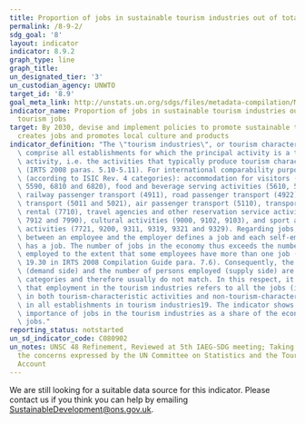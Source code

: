 ```yaml
---
title: Proportion of jobs in sustainable tourism industries out of total tourism jobs
permalink: /8-9-2/
sdg_goal: '8'
layout: indicator
indicator: 8.9.2
graph_type: line
graph_title:
un_designated_tier: '3'
un_custodian_agency: UNWTO
target_id: '8.9'
goal_meta_link: http://unstats.un.org/sdgs/files/metadata-compilation/Metadata-Goal-8.pdf
indicator_name: Proportion of jobs in sustainable tourism industries out of total
  tourism jobs
target: By 2030, devise and implement policies to promote sustainable tourism that
  creates jobs and promotes local culture and products
indicator_definition: "The \"tourism industries\", or tourism characteristic industries,\
  \ comprise all establishments for which the principal activity is a tourism characteristic\
  \ activity, i.e. the activities that typically produce tourism characteristic products\
  \ (IRTS 2008 paras. 5.10-5.11). For international comparability purposes these are\
  \ (according to ISIC Rev. 4 categories): accommodation for visitors (5510, 5520,\
  \ 5590, 6810 and 6820), food and beverage serving activities (5610, 5629 and 5630),\
  \ railway passenger transport (4911), road passenger transport (4922), water passenger\
  \ transport (5011 and 5021), air passenger transport (5110), transport equipment\
  \ rental (7710), travel agencies and other reservation service activities (7911,\
  \ 7912 and 7990), cultural activities (9000, 9102, 9103), and sport and recreational\
  \ activities (7721, 9200, 9311, 9319, 9321 and 9329). Regarding jobs, the agreement\
  \ between an employee and the employer defines a job and each self-employed person\
  \ has a job. The number of jobs in the economy thus exceeds the number of persons\
  \ employed to the extent that some employees have more than one job (SNA 2008 para.\
  \ 19.30 in IRTS 2008 Compilation Guide para. 7.6). Consequently, the number of jobs\
  \ (demand side) and the number of persons employed (supply side) are dissimilar\
  \ categories and therefore usually do not match. In this respect, it should be noted\
  \ that employment in the tourism industries refers to all the jobs (in all occupations)\
  \ in both tourism-characteristic activities and non-tourism-characteristic activities\
  \ in all establishments in tourism industries19. The indicator shows the relative\
  \ importance of jobs in the tourism industries as a share of the economy's total\
  \ jobs."
reporting_status: notstarted
un_sd_indicator_code: C080902
un_notes: UNSC 48 Refinement, Reviewed at 5th IAEG-SDG meeting; Taking into account
  the concerns expressed by the UN Committee on Statistics and the Tourism Satellite
  Account
---
```


We are still looking for a suitable data source for this indicator. Please contact us if you think you can help by emailing <a href="mailto:SustainableDevelopment@ons.gov.uk">SustainableDevelopment@ons.gov.uk</a>.


